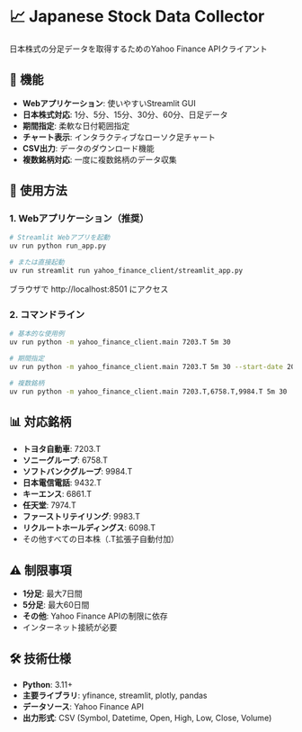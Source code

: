 # 📈 Japanese Stock Data Collector

日本株式の分足データを取得するためのYahoo Finance APIクライアント

## 🎯 機能

- **Webアプリケーション**: 使いやすいStreamlit GUI
- **日本株式対応**: 1分、5分、15分、30分、60分、日足データ
- **期間指定**: 柔軟な日付範囲指定
- **チャート表示**: インタラクティブなローソク足チャート
- **CSV出力**: データのダウンロード機能
- **複数銘柄対応**: 一度に複数銘柄のデータ収集

## 🚀 使用方法

### 1. Webアプリケーション（推奨）

```bash
# Streamlit Webアプリを起動
uv run python run_app.py

# または直接起動
uv run streamlit run yahoo_finance_client/streamlit_app.py
```

ブラウザで http://localhost:8501 にアクセス

### 2. コマンドライン

```bash
# 基本的な使用例
uv run python -m yahoo_finance_client.main 7203.T 5m 30

# 期間指定
uv run python -m yahoo_finance_client.main 7203.T 5m 30 --start-date 2025-07-01 --end-date 2025-07-18

# 複数銘柄
uv run python -m yahoo_finance_client.main 7203.T,6758.T,9984.T 5m 30
```

## 📊 対応銘柄

- **トヨタ自動車**: 7203.T
- **ソニーグループ**: 6758.T
- **ソフトバンクグループ**: 9984.T
- **日本電信電話**: 9432.T
- **キーエンス**: 6861.T
- **任天堂**: 7974.T
- **ファーストリテイリング**: 9983.T
- **リクルートホールディングス**: 6098.T
- その他すべての日本株（.T拡張子自動付加）

## ⚠️ 制限事項

- **1分足**: 最大7日間
- **5分足**: 最大60日間  
- **その他**: Yahoo Finance APIの制限に依存
- インターネット接続が必要

## 🛠️ 技術仕様

- **Python**: 3.11+
- **主要ライブラリ**: yfinance, streamlit, plotly, pandas
- **データソース**: Yahoo Finance API
- **出力形式**: CSV (Symbol, Datetime, Open, High, Low, Close, Volume)